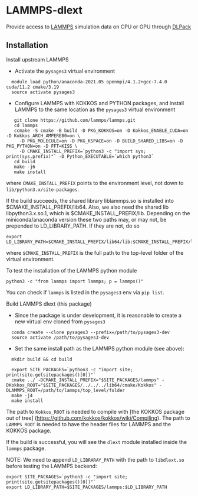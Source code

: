# LAMMPS-dlext

Provide access to [LAMMPS](https://www.lammps.org) simulation data on CPU or GPU through [DLPack](https://github.com/dmlc/dlpack)

## Installation

Install upstream LAMMPS
* Activate the `pysages3` virtual environment
```
  module load python/anaconda-2021.05 openmpi/4.1.2+gcc-7.4.0 cuda/11.2 cmake/3.19
  source activate pysages3
```
* Configure LAMMPS with KOKKOS and PYTHON packages, and install LAMMPS to the same location as the `pysages3` virtual environment
```
   git clone https://github.com/lammps/lammps.git
   cd lammps
   ccmake -S cmake -B build -D PKG_KOKKOS=on -D Kokkos_ENABLE_CUDA=on -D Kokkos_ARCH_AMPERE80=on \
     -D PKG_MOLECULE=on -D PKG_KSPACE=on -D BUILD_SHARED_LIBS=on -D PKG_PYTHON=on -D FFT=KISS \
     -D CMAKE_INSTALL_PREFIX=`python3 -c "import sys; print(sys.prefix)"` -D Python_EXECUTABLE=`which python3`
   cd build
   make -j6
   make install
```
where `CMAKE_INSTALL_PREFIX` points to the environment level, not down to `lib/python3.x/site-packages`.

If the build succeeds, the shared library liblammps.so is installed into $CMAKE_INSTALL_PREFIX/lib64.
Also, we also need the shared lib libpython3.x.so.1, which is $CMAKE_INSTALL_PREFIX/lib. Depending on the miniconda/anaconda version
these two paths may, or may not, be prepended to LD_LIBRARY_PATH. If they are not, do so

```
export LD_LIBRARY_PATH=$CMAKE_INSTALL_PREFIX/lib64/lib:$CMAKE_INSTALL_PREFIX/lib64/lib64:$LD_LIBRARY_PATH
```
where `$CMAKE_INSTALL_PREFIX` is the full path to the top-level folder of the virtual environment.

To test the installation of the LAMMPS python module

```
python3 -c "from lammps import lammps; p = lammps()"
```

You can check if `lammps` is listed in the `pysages3` env via `pip list`.

Build LAMMPS dlext (this package)

* Since the package is under development, it is reasonable to create a new virtual env cloned from `pysages3`
```
  conda create --clone pysages3 --prefix=/path/to/pysages3-dev
  source activate /path/to/pysages3-dev
```

* Set the same install path as the LAMMPS python module (see above):
```
  mkdir build && cd build

  export SITE_PACKAGES=`python3 -c "import site; print(site.getsitepackages()[0])"`
  cmake ../ -DCMAKE_INSTALL_PREFIX="$SITE_PACKAGES/lammps" -DKokkos_ROOT="$SITE_PACKAGES/../../../lib64/cmake/Kokkos" -DLAMMPS_ROOT=/path/to/lammps/top_level/folder
  make -j4
  make install
```

The path to `Kokkos_ROOT` is needed to compile with [the KOKKOS package out of tree] (https://github.com/kokkos/kokkos/wiki/Compiling).
The path to `LAMMPS_ROOT` is needed to have the header files for LAMMPS and the KOKKOS package.

If the build is successful, you will see the `dlext` module installed inside the `lammps` package.

NOTE: We need to append `LD_LIBRARAY_PATH` with the path to `libdlext.so` before testing the LAMMPS backend:

```
export SITE_PACKAGES=`python3 -c "import site; print(site.getsitepackages()[0])"`
export LD_LIBRARY_PATH=$SITE_PACKAGES/lammps:$LD_LIBRARY_PATH
```
